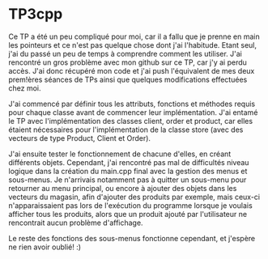 # TP3cpp

Ce TP a été un peu compliqué pour moi, car il a fallu que je prenne en main les pointeurs et ce n'est pas quelque chose dont j'ai l'habitude. Etant seul, j'ai du passé un peu de temps à comprendre comment les utiliser.
J'ai rencontré un gros problème avec mon github sur ce TP, car j'y ai perdu accès. J'ai donc récupéré mon code et j'ai push l'équivalent de mes deux prem!ères séances de TPs ainsi que quelques modifications effectuées chez moi.

J'ai commencé par définir tous les attributs, fonctions et méthodes requis pour chaque classe avant de commencer leur implémentation. J'ai entamé le TP avec l'implémentation des classes client, order et product, car elles étaient nécessaires pour l'implémentation de la classe store (avec des vecteurs de type Product, Client et Order). 

J'ai ensuite tester le fonctionnement de chacune d'elles, en créant différents objets.
Cependant, j'ai rencontré pas mal de difficultés niveau logique dans la création du main.cpp final avec la gestion des menus et sous-menus. Je n'arrivais notamment pas à quitter un sous-menu pour retourner au menu principal, ou encore à ajouter des objets dans les vecteurs du magasin, afin d'ajouter des produits par exemple, mais ceux-ci n'apparaissaient pas lors de l'exécution du programme lorsque je voulais afficher tous les produits, alors que un produit ajouté par l'utilisateur ne rencontrait aucun problème d'affichage.

Le reste des fonctions des sous-menus fonctionne cependant, et j'espère ne rien avoir oublié! :)